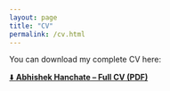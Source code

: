 ```yaml
---
layout: page
title: "CV"
permalink: /cv.html
---
```


You can download my complete CV here:

[⬇️ **Abhishek Hanchate – Full CV (PDF)**](/assets/Abhishek_Hanchate_CV.pdf)
